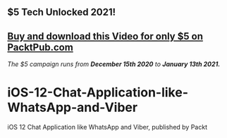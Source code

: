 ## $5 Tech Unlocked 2021!
[Buy and download this Video for only $5 on PacktPub.com](https://www.packtpub.com/product/ios-12-chat-application-like-whatsapp-and-viber-video/9781839210990)
-----
*The $5 campaign         runs from __December 15th 2020__ to __January 13th 2021.__*

# iOS-12-Chat-Application-like-WhatsApp-and-Viber
iOS 12 Chat Application like WhatsApp and Viber, published by Packt
